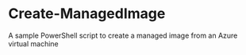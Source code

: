 # Create-ManagedImage
A sample PowerShell script to create a managed image from an Azure virtual machine
